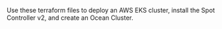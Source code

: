 Use these terraform files to deploy an AWS EKS cluster, install the Spot Controller v2, and create an Ocean Cluster.
